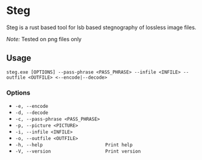 # Steg

Steg is a rust based tool for lsb based stegnography of lossless image files.

*Note:* Tested on png files only

## Usage

`steg.exe [OPTIONS] --pass-phrase <PASS_PHRASE> --infile <INFILE> --outfile <OUTFILE> <--encode|--decode>`

### Options

- `-e, --encode`
- `-d, --decode`
- `-c, --pass-phrase <PASS_PHRASE>`
- `-p, --picture <PICTURE>`
- `-i, --infile <INFILE>`
- `-o, --outfile <OUTFILE>`
- `-h, --help                       Print help`
- `-V, --version                    Print version`
